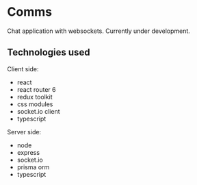 # Comms
Chat application with websockets. Currently under development.

## Technologies used
Client side:
- react
- react router 6
- redux toolkit
- css modules
- socket.io client
- typescript

Server side:
- node
- express
- socket.io
- prisma orm
- typescript

